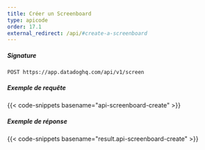 ```yaml
---
title: Créer un Screenboard
type: apicode
order: 17.1
external_redirect: /api/#create-a-screenboard
---
```


##### Signature
`POST https://app.datadoghq.com/api/v1/screen`
##### Exemple de requête
{{< code-snippets basename="api-screenboard-create" >}}
##### Exemple de réponse
{{< code-snippets basename="result.api-screenboard-create" >}}
